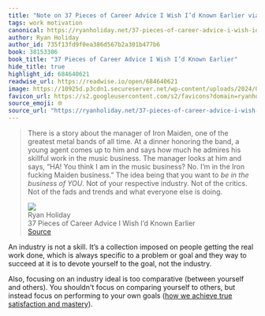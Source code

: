 ```yaml
---
title: "Note on 37 Pieces of Career Advice I Wish I’d Known Earlier via Ryan Holiday"
tags: work motivation
canonical: https://ryanholiday.net/37-pieces-of-career-advice-i-wish-id-known-earlier/
author: Ryan Holiday
author_id: 735f13fd9f0ea386d567b2a301b477b6
book: 38153386
book_title: "37 Pieces of Career Advice I Wish I’d Known Earlier"
hide_title: true
highlight_id: 684640621
readwise_url: https://readwise.io/open/684640621
image: https://10925d.p3cdn1.secureserver.net/wp-content/uploads/2024/02/rh-college-newspaper-1024x686.png
favicon_url: https://s2.googleusercontent.com/s2/favicons?domain=ryanholiday.net
source_emoji: 🌐
source_url: "https://ryanholiday.net/37-pieces-of-career-advice-i-wish-id-known-earlier/#:~:text=There%20is%20a,else%20is%20doing."
---
```


> There is a story about the manager of Iron Maiden, one of the greatest metal bands of all time. At a dinner honoring the band, a young agent comes up to him and says how much he admires his skillful work in the music business. The manager looks at him and says, “HA! You think I am in the music business? No. I’m in the Iron fucking Maiden business.” The idea being that you want to *be in the business of YOU*. Not of your respective industry. Not of the critics. Not of the fads and trends and what everyone else is doing.
> <div class="quoteback-footer"><div class="quoteback-avatar"><img class="mini-favicon" src="https://s2.googleusercontent.com/s2/favicons?domain=ryanholiday.net"></div><div class="quoteback-metadata"><div class="metadata-inner"><span style="display:none">FROM:</span><div aria-label="Ryan Holiday" class="quoteback-author"> Ryan Holiday</div><div aria-label="37 Pieces of Career Advice I Wish I’d Known Earlier" class="quoteback-title"> 37 Pieces of Career Advice I Wish I’d Known Earlier</div></div></div><div class="quoteback-backlink"><a target="_blank" aria-label="go to the full text of this quotation" rel="noopener" href="https://ryanholiday.net/37-pieces-of-career-advice-i-wish-id-known-earlier/#:~:text=There%20is%20a,else%20is%20doing." class="quoteback-arrow"> Source</a></div></div>

An industry is not a skill. It’s a collection imposed on people getting the real work done, which is always specific to a problem or goal and they way to succeed at it is to devote yourself to the goal, not the industry.

Also, focusing on an industry ideal is too comparative (between yourself and others). You shouldn't focus on comparing yourself to others, but instead focus on performing to your own goals ([how we achieve true satisfaction and mastery](https://www.joshbeckman.org/notes/671628715)).